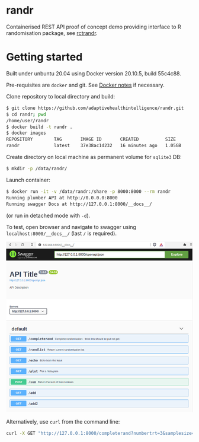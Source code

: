 # randr

Containerised REST API proof of concept demo providing interface to R randomisation package, see [rctrandr](https://github.com/jatotterdell/rctrandr).

# Getting started

Built under unbuntu 20.04 using Docker version 20.10.5, build 55c4c88.
 
Pre-requisites are `docker` and git. 
See [Docker notes](https://github.com/maj-biostat/misc-notes/blob/master/docker.md) if necessary.

Clone repository to local directory and build:

```sh
$ git clone https://github.com/adaptivehealthintelligence/randr.git
$ cd randr; pwd
/home/user/randr
$ docker build -t randr .
$ docker images
REPOSITORY        TAG       IMAGE ID       CREATED          SIZE
randr             latest    37e38ac1d232   16 minutes ago   1.05GB
```

Create directory on local machine as permanent volume for `sqlite3` DB:

```sh
$ mkdir -p /data/randr/
```

Launch container:

```sh
$ docker run -it -v /data/randr:/share -p 8000:8000 --rm randr
Running plumber API at http://0.0.0.0:8000
Running swagger Docs at http://127.0.0.1:8000/__docs__/
```

(or run in detached mode with `-d`).

To test, open browser and navigate to swagger using `localhost:8000/__docs__/` (last `/` is required).

![Swagger](swagger.png?raw=true "Swagger UI")

Alternatively, use `curl` from the command line:

```sh
curl -X GET "http://127.0.0.1:8000/completerand?numbertrt=3&samplesize=6" -H "accept: application/json"
```


